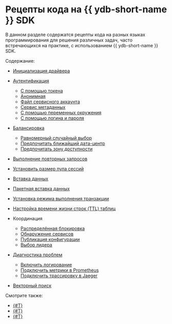 # Рецепты кода на {{ ydb-short-name }} SDK

В данном разделе содержатся рецепты кода на разных языках программирования для решения различных задач, часто встречающихся на практике, с использованием {{ ydb-short-name }} SDK.

Содержание:

- [Инициализация драйвера](init.md)
- [Аутентификация](auth.md)

  - [С помощью токена](auth-access-token.md)
  - [Анонимная](auth-anonymous.md)
  - [Файл сервисного аккаунта](auth-service-account.md)
  - [Сервис метаданных](auth-metadata.md)
  - [С помощью переменных окружения](auth-env.md)
  - [С помощью логина и пароля](auth-static.md)

- [Балансировка](balancing.md)
  - [Равномерный случайный выбор](balancing-random-choice.md)
  - [Предпочитать ближайший дата-центр](balancing-prefer-local.md)
  - [Предпочитать зону доступности](balancing-prefer-location.md)

- [Выполнение повторных запросов](retry.md)
- [Установить размер пула сессий](session-pool-limit.md)
- [Вставка данных](upsert.md)
- [Пакетная вставка данных](bulk-upsert.md)
- [Установка режима выполнения транзакции](tx-control.md)
- [Настройка времени жизни строк (TTL) таблиц](ttl.md)
- Координация

  - [Распределённая блокировка](distributed-lock.md)
  - [Обнаружение сервисов](service-discovery.md)
  - [Публикация конфигурации](config-publication.md)
  - [Выбор лидера](leader-election.md)

- [Диагностика проблем](debug.md)

  - [Включить логирование](debug-logs.md)
  - [Подключить метрики в Prometheus](debug-prometheus.md)
  - [Подключить трассировку в Jaeger](debug-jaeger.md)

- [Векторный поиск](vector-search.md)

Смотрите также:

- [{#T}](../../dev/index.md)
- [{#T}](../../dev/example-app/index.md)
- [{#T}](../../reference/ydb-sdk/index.md)
